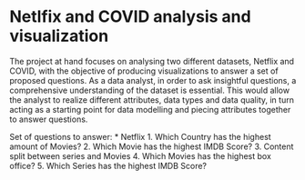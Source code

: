 # Netlfix and COVID analysis and visualization

<p>
  The project at hand focuses on analysing two different datasets, Netflix and COVID, with the objective of producing visualizations to answer a set of proposed questions. As a data analyst, in order to ask insightful questions, a comprehensive understanding of the dataset is essential. This would allow the analyst to realize different attributes, data types and data quality, in turn acting as a starting point for data modelling and piecing attributes together to answer questions.
</p>

<p>
  Set of questions to answer:
  * Netflix
    1.	Which Country has the highest amount of Movies?
    2.	Which Movie has the highest IMDB Score?
    3.	Content split between series and Movies
    4.	Which Movies has the highest box office?
    5.	Which Series has the highest IMDB Score?

</p>
